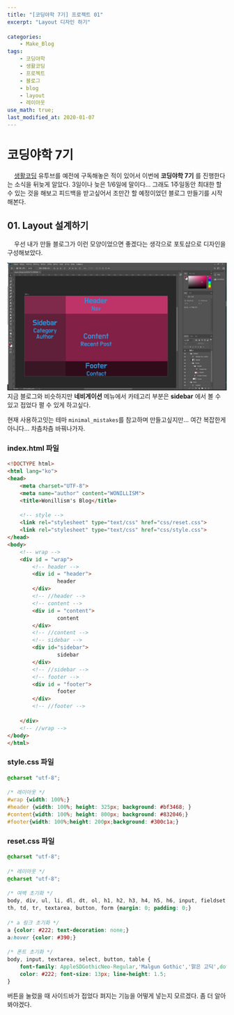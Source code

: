 ```yaml
---
title: "[코딩야학 7기] 프로젝트 01"
excerpt: "Layout 디자인 하기"

categories:
    - Make_Blog
tags:
    - 코딩야학
    - 생활코딩
    - 프로젝트
    - 블로그
    - blog
    - layout
    - 레이아웃  
use_math: true;
last_modified_at: 2020-01-07
--- 
```

  
# 코딩야학 7기  
&nbsp; &nbsp; [생활코딩](https://www.youtube.com/channel/UCvc8kv-i5fvFTJBFAk6n1SA) 유투브를 예전에 구독해놓은 적이 있어서 이번에 __코딩야학 7기__ 를 진행한다는 소식을 뒤늦게 알았다. 3일이나 늦은 1/6일에 말이다... 그래도 1주일동안 최대한 할 수 있는 것을 해보고 피드백을 받고싶어서 조만간 할 예정이었던 블로그 만들기를 시작해본다.  
  
## 01. Layout 설계하기  
&nbsp; &nbsp; 우선 내가 만들 블로그가 이런 모양이었으면 좋겠다는 생각으로 포토샵으로 디자인을 구성해보았다.  
  
![Layout Design](/assets/Make_Blog/2020-01-07-Makeblog-Codingyahac-01-img01.JPG)  
지금 블로그와 비슷하지만 __네비게이션__ 메뉴에서 카테고리 부분은 __sidebar__ 에서 볼 수 있고 접었다 펼 수 있게 하고싶다.  
  
현재 사용하고잇는 테마 `minimal_mistakes`를 참고하며 만들고싶지만... 여간 복잡한게 아니다... 차츰차츰 바꿔나가자.  
  


### index.html 파일  
  
```html
<!DOCTYPE html>
<html lang="ko">
<head>
    <meta charset="UTF-8">
    <meta name="author" content="WONILLISM">
    <title>Wonillism's Blog</title>
    
    <!-- style -->
    <link rel="stylesheet" type="text/css" href="css/reset.css">
    <link rel="stylesheet" type="text/css" href="css/style.css">
</head>
<body>
    <!-- wrap --> 
    <div id = "wrap">
        <!-- header --> 
        <div id = "header">
                header
        </div>
        <!-- //header --> 
        <!-- content -->
        <div id = "content">
                content
        </div>
        <!-- //content -->
        <!-- sidebar -->
        <div id="sidebar">
                sidebar
        </div>
        <!-- //sidebar -->
        <!-- footer -->
        <div id = "footer">
                footer
        </div>
        <!-- //footer -->

    </div>
    <!-- //wrap -->
</body>
</html>
```  
### style.css 파일    
  
```css
@charset "utf-8";

/* 레이아웃 */
#wrap {width: 100%;}
#header {width: 100%; height: 325px; background: #bf3468; }
#content{width: 100%; height: 800px; background: #832046;}
#footer{width: 100%;height: 200px;background: #300c1a;}
```   
  

### reset.css 파일  
  
```css
@charset "utf-8";

/* 레이아웃 */
@charset "utf-8";

/* 여백 초기화 */
body, div, ul, li, dl, dt, ol, h1, h2, h3, h4, h5, h6, input, fieldset, legend, p, select, table,
th, td, tr, textarea, button, form {margin: 0; padding: 0;}

/* a 링크 초기화 */
a {color: #222; text-decoration: none;}
a:hover {color: #390;}

/* 폰트 초기화 */
body, input, textarea, select, button, table {
    font-family: AppleSDGothicNeo-Regular,'Malgun Gothic','맑은 고딕',dotum,'돋움',sans-serif; 
    color: #222; font-size: 13px; line-height: 1.5;
} 
```  

버튼을 눌렀을 때 사이드바가 접었다 펴지는 기능을 어떻게 넣는지 모르겠다. 좀 더 알아봐야겠다.  
